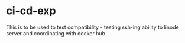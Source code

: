 # ci-cd-exp
This is to be used to test compatibility - testing ssh-ing ability to linode server and coordinating with docker hub
